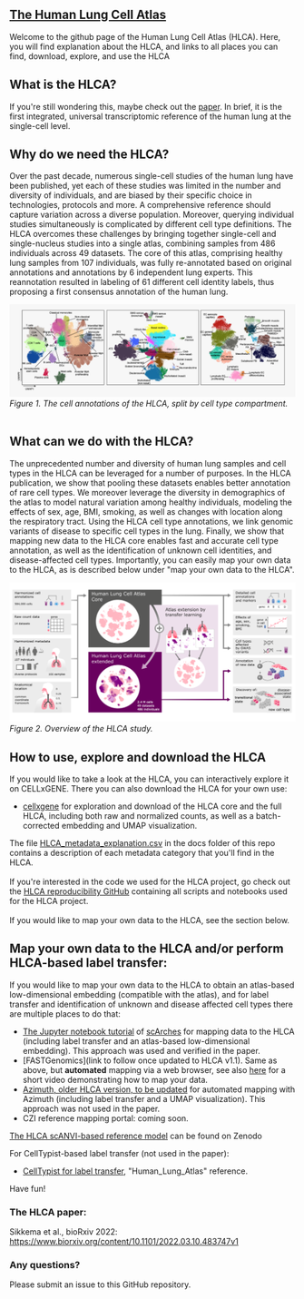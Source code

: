## [The Human Lung Cell Atlas](https://www.biorxiv.org/content/10.1101/2022.03.10.483747v1)

Welcome to the github page of the Human Lung Cell Atlas (HLCA). Here, you will find explanation about the HLCA, and links to all places you can find, download, explore, and use the HLCA

## What is the HLCA?
If you're still wondering this, maybe check out the [paper](https://www.biorxiv.org/content/10.1101/2022.03.10.483747v1). In brief, it is the first integrated, universal transcriptomic reference of the human lung at the single-cell level.

## Why do we need the HLCA?
Over the past decade, numerous single-cell studies of the human lung have been published, yet each of these studies was limited in the number and diversity of individuals, and are biased by their specific choice in technologies, protocols and more. A comprehensive reference should capture variation across a diverse population. Moreover, querying individual studies simultaneously is complicated by different cell type definitions. The HLCA overcomes these challenges by bringing together single-cell and single-nucleus studies into a single atlas, combining samples from 486 individuals across 49 datasets. The core of this atlas, comprising healthy lung samples from 107 individuals, was fully re-annotated based on original annotations and annotations by 6 independent lung experts. This reannotation resulted in labeling of 61 different cell identity labels, thus proposing a first consensus annotation of the human lung.


<img src="./figs/HLCA_annotations_umaps.png"><br>
*Figure 1. The cell annotations of the HLCA, split by cell type compartment.*
<br>
<br>

## What can we do with the HLCA?
The unprecedented number and diversity of human lung samples and cell types in the HLCA can be leveraged for a number of purposes. In the HLCA publication, we show that pooling these datasets enables better annotation of rare cell types. We moreover leverage the diversity in demographics of the atlas to model natural variation among healthy individuals, modeling the effects of sex, age, BMI, smoking, as well as changes with location along the respiratory tract. Using the HLCA cell type annotations, we link genomic variants of disease to specific cell types in the lung. Finally, we show that mapping new data to the HLCA core enables fast and accurate cell type annotation, as well as the identification of unknown cell identities, and disease-affected cell types. Importantly, you can easily map your own data to the HLCA, as is described below under "map your own data to the HLCA". <br>

<img src="./figs/HLCA_overview.png"><br>
*Figure 2. Overview of the HLCA study.*
<br>
## How to use, explore and download the HLCA
If you would like to take a look at the HLCA, you can interactively explore it on CELLxGENE. There you can also download the HLCA for your own use:<br> 
- [cellxgene](https://cellxgene.cziscience.com/collections/6f6d381a-7701-4781-935c-db10d30de293) for exploration and download of the HLCA core and the full HLCA, including both raw and normalized counts, as well as a batch-corrected embedding and UMAP visualization.<br> 

The file [HLCA_metadata_explanation.csv](./docs/HLCA_metadata_explanation.csv) in the docs folder of this repo contains a description of each metadata category that you'll find in the HLCA.<br><br>
If you're interested in the code we used for the HLCA project, go check out the [HLCA reproducibility GitHub](https://github.com/LungCellAtlas/HLCA_reproducibility) containing all scripts and notebooks used for the HLCA project.<br><br>
If you would like to map your own data to the HLCA, see the section below. 
## Map your own data to the HLCA and/or perform HLCA-based label transfer:
If you would like to map your own data to the HLCA to obtain an atlas-based low-dimensional embedding (compatible with the atlas), and for label transfer and identification of unknown and disease affected cell types there are multiple places to do that:<br>  
- [The Jupyter notebook tutorial](https://github.com/theislab/scarches/blob/hlca_tutorial_improvements/notebooks/hlca_map_classify.ipynb) of [scArches](https://www.nature.com/articles/s41587-021-01001-7) for mapping data to the HLCA (including label transfer and an atlas-based low-dimensional embedding). This approach was used and verified in the paper.<br>
- [FASTGenomics](link to follow once updated to HLCA v1.1). Same as above, but **automated** mapping via a web browser, see also [here](docs/fastgenomics-hlca-mapping.gif) for a short video demonstrating how to map your data.<br>
- [Azimuth, older HLCA version, to be updated](https://app.azimuth.hubmapconsortium.org/app/human-lung-v2) for automated mapping with Azimuth (including label transfer and a UMAP visualization). This approach was not used in the paper.<br>
- CZI reference mapping portal: coming soon.<br>

[The HLCA scANVI-based reference model](https://zenodo.org/record/7599104#.ZF5kPS8Rpqs) can be found on Zenodo<br>

For CellTypist-based label transfer (not used in the paper):
- [CellTypist for label transfer](https://www.celltypist.org/models), "Human_Lung_Atlas" reference.

Have fun!

### The HLCA paper:
Sikkema et al., bioRxiv 2022: https://www.biorxiv.org/content/10.1101/2022.03.10.483747v1

### Any questions?
Please submit an issue to this GitHub repository.
